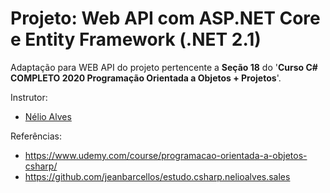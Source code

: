 # Projeto: Web API com ASP.NET Core e Entity Framework (.NET 2.1)

Adaptação para WEB API do projeto pertencente a **Seção 18** do '**Curso C# COMPLETO 2020 Programação Orientada a Objetos + Projetos**'.

Instrutor:

- [Nélio Alves](https://www.udemy.com/user/nelio-alves/)

Referências:

- https://www.udemy.com/course/programacao-orientada-a-objetos-csharp/
- https://github.com/jeanbarcellos/estudo.csharp.nelioalves.sales
